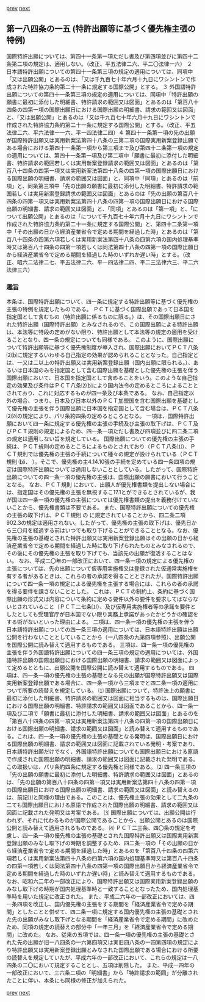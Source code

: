 [prev](/specific/markdowns/特許法/266_Mp-Ch_9-At_184_14.md)
[next](/specific/markdowns/特許法/268_Mp-Ch_9-At_184_16.md)
## 第一八四条の一五 (特許出願等に基づく優先権主張の特例)
国際特許出願については、第四十一条第一項ただし書及び第四項並びに第四十二条第二項の規定は、適用しない。（改正、平五法律二六、平二〇法律一六）
２ 日本語特許出願についての第四十一条第三項の規定の適用については、同項中「又は出願公開」とあるのは、「又は千九百七十年六月十九日にワシントンで作成された特許協力条約第二十一条に規定する国際公開」とする。
３ 外国語特許出願についての第四十一条第三項の規定の適用については、同項中「特許出願の願書に最初に添付した明細書、特許請求の範囲又は図面」とあるのは「第百八十四条の四第一項の国際出願日における国際出願の明細書、請求の範囲又は図面」と、「又は出願公開」とあるのは「又は千九百七十年六月十九日にワシントンで作成された特許協力条約第二十一条に規定する国際公開」とする。（改正、平五法律二六、平六法律一一六、平一四法律二四）４ 第四十一条第一項の先の出願が国際特許出願又は実用新案法第四十八条の三第二項の国際実用新案登録出願である場合における第四十一条第一項から第三項まで及び第四十二条第一項の規定の適用については、第四十一条第一項及び第二項中「願書に最初に添付した明細書、特許請求の範囲若しくは実用新案登録請求の範囲又は図面」とあるのは「第百八十四条の四第一項又は実用新案法第四十八条の四第一項の国際出願日における国際出願の明細書、請求の範囲又は図面」と、同項中「同項」とあるのは「前項」と、同条第三項中「先の出願の願書に最初に添付した明細書、特許請求の範囲若しくは実用新案登録請求の範囲又は図面」とあるのは「先の出願の第百八十四条の四第一項又は実用新案法第四十八条の四第一項の国際出願日における国際出願の明細書、請求の範囲又は図面」と、「同項」とあるのは「第一項」と、「について出願公開」とあるのは「について千九百七十年六月十九日にワシントンで作成された特許協力条約第二十一条に規定する国際公開」と、第四十二条第一項中「その出願の日から経済産業省令で定める期間を経過した時」とあるのは「第百八十四条の四第六項若しくは実用新案法第四十八条の四第六項の国内処理基準時又は第百八十四条の四第一項若しくは同法第四十八条の四第一項の国際出願日から経済産業省令で定める期間を経過した時のいずれか遅い時」とする。（改正、昭六二法律二七、平五法律二六、平一四法律二四、平二三法律六三、平二六法律三六）

### 趣旨
本条は、国際特許出願について、四一条に規定する特許出願等に基づく優先権の主張の特例を規定したものである。
ＰＣＴに基づく国際出願であって日本国を指定国として含むもの（特許出願に係るものに限る。）は、その国際出願日にされた特許出願（国際特許出願）とみなされるので、この国際出願による特許出願は、本法等に特段の定めがない限り、特許出願として本法等の規定の適用を受けることとなり、四一条の規定についても同様である。
このように、国際出願について特許出願等に基づく優先権制度が導入され、国際出願においてＰＣＴ八条⑵⒝に規定するいわゆる自己指定の効果が認められることとなった。自己指定とは、一又は二以上の特許出願又は実用新案登録出願（国内出願に限られる。）、あるいは日本国のみを指定国として含む国際出願を基礎とした優先権の主張を伴う国際出願において、日本国を指定国として含めることをいう。このような自己指定の効果及び条件はＰＣＴ八条⑵⒝により国内法令の定めるところによることとされており、これに対応するものが四一条及び本条である。
なお、自己指定以外の場合、つまり、日本及び日本以外のＰＣＴ加盟国を含む国際出願を基礎として優先権の主張を伴う国際出願に日本国を指定国として含む場合は、ＰＣＴ八条⑵⒜の規定により、パリ条約四条の定めるところとなる。
一項は、国際特許出願において四一条に規定する優先権の主張の手続及び主張の取下げは、ＰＣＴ及びＰＣＴ規則の規定によるため、四一条一項ただし書及び四項並びに四二条二項の規定は適用しない旨を規定している。
国際出願についての優先権の主張の手続は、ＰＣＴ規則の定めるところによるものとされており（ＰＣＴ八条⑴）、ＰＣＴ規則では優先権の主張の手続について種々の規定が設けられている（ＰＣＴ規則 ⒝ⅰ、 ）。そこで、優先権の主4.14.10張の手続を定めている四一条四項の規定は国際特許出願については適用しないこととしている。したがって、国際特許出願についての四一条一項の優先権の主張は、国際出願の願書において行うこととなる。
なお、ＰＣＴ規則 において、出願人が優先権書類を提出しない場合には、指定国はその優先権の主張を無視するこ17.1とができるとされているが、我が国は四一条一項の優先権の主張については優先権書類の提出を義務付けていないことから、優先権書類は不要である。
また、国際特許出願についての優先権の主張の取下げは、ＰＣＴ規則 の に規定されていることから、四二条二項902.3の規定は適用されない。したがって、優先権の主張の取下げは、優先日から三〇月を経過する前はいつでも取り下げることができることとなる。なお、優先権の主張の基礎とされた特許出願又は実用新案登録出願はその出願の日から経済産業省令で定める期間を経過した時に取り下げられたものとみなされるので、その後にその優先権の主張を取り下げても、当該先の出願が復活することはない。
なお、平成二〇年の一部改正において、四一条一項の規定による優先権の主張については、先の出願について仮専用実施権又は登録された仮通常実施権を有する者があるときは、これらの者の承諾を得ることとされたが、国際特許出願について四一条一項の規定による優先権を主張する場合には、これらの者の承諾を得る要件を課さないこととした。
これは、ＰＣＴの制約上、条約に基づく国際出願の形式又は内容について条約に定める要件以外の要件を要求してはならないとされていること（ＰＣＴ二七条⑴）、及び仮専用実施権者等の承諾を要件としたとしても受理官庁が日本国でない限り実務上承諾があったかどうかの確認をする術がないといった理由による。
二項は、四一条一項の優先権の主張を伴う日本語特許出願についての四一条三項の適用については、日本語特許出願は出願公開を行わないこととしていることから（一八四条の九第四項参照）、出願公開を国際公開に読み替えて適用するものである。
三項は、四一条一項の優先権の主張を伴う外国語特許出願についての四一条三項の規定の適用については、外国語特許出願の国際出願日における国際出願の明細書、請求の範囲又は図面によって定めるとともに、出願公開を国際公開に読み替えて適用するものである。
四項は、四一条一項の優先権の主張の基礎となる先の出願が国際特許出願又は国際実用新案登録出願である場合に、四一条一項から三項までと四二条一項の適用について所要の読替えを規定している。
⑴ 国際出願について、特許法上の願書に最初に添付した明細書、特許請求の範囲又は図面に相当するものは、国際出願日における国際出願の明細書、特許請求の範囲又は図面であることから、四一条一項及び二項で「願書に最初に添付した明細書、請求の範囲又は図面」とあるのを「第百八十四条の四第一項又は実用新案法第四十八条の四第一項の国際出願日における国際出願の明細書、請求の範囲又は図面」と読み替えて適用するものである。これは、四一条一項の優先権の主張の基礎となる発明は、国際出願日における国際出願の明細書、請求の範囲又は図面に記載されている発明・考案であり、日本語特許出願だけでなく、外国語特許出願についても国際出願日における原語で作成された国際出願の明細書、請求の範囲又は図面に記載された発明である。この取扱いは、パリ条約四条に規定する優先権と同様である。
⑵ 四一条三項の「先の出願の願書に最初に添付した明細書、特許請求の範囲又は図面」とあるのは、「先の出願の第百八十四条の四第一項又は実用新案法第四十八条の四第一項の国際出願日における国際出願の明細書、請求の範囲又は図面」と読み替えるのは、前記⑴と同様の理由である。このことは、優先権主張の効果として二九条の二ても国際出願日における原語で作成された国際出願の明細書、請求の範囲又は図面に記載された発明又は考案である。
⑶ 国際出願については、出願公開は行われず、それに代わるものが国際公開であることから、出願公開とあるのは国際公開と読み替えて適用されるものである。
⑷ ＰＣＴ二三条、四〇条の規定を考慮し、四一条一項の優先権の主張の基礎とされた国際特許出願又は国際実用新案登録出願のみなし取下げの時期を調整するため、四二条一項の「その出願の日から経済産業省令で定める期間を経過した時」とあるのを「第百八十四条の四第六項若しくは実用新案法第四十八条の四第六項の国内処理基準時又は第百八十四条の四第一項若しくは同法第四十八条の四第一項の国際出願日から経済産業省令で定める期間を経過した時のいずれか遅い時」と読み替えて適用するものである。
なお、昭和六二年の一部改正により、国際特許出願又は国際実用新案登録出願のみなし取下げの時期が国内処理基準時と一致することとなったため、国内処理基準時を用いた規定に改正された。
また、平成二六年の一部改正においては、四一条四項を改正し、国内優先権の主張をする期間を「経済産業省令で定める期間」としたことと併せて、四二条一項に規定する国内優先権の主張の基礎とされた先の出願がみなし取下げとなる期間を「経済産業省令で定める期間」に改めたため、同項の規定の読替えの部分中「一年三月」を「経済産業省令で定める期間」に改めた。
なお、従来の五項では、四一条一項の優先権の主張の基礎とされた先の出願が旧一八四条の一六第四項又は実旧四八条の一四第四項の規定により特許出願又は実用新案登録出願とみなされた国際出願である場合における所要の読替えを規定していたが、平成六年の一部改正において、これらの規定は一八四条の二〇において規定することとし、五項は削除した。
また、平成一四年の一部改正において、三六条二項の「明細書」から「特許請求の範囲」が分離されたことに伴い、本条にも同様の修正が加えられた。

[prev](/specific/markdowns/特許法/266_Mp-Ch_9-At_184_14.md)
[next](/specific/markdowns/特許法/268_Mp-Ch_9-At_184_16.md)